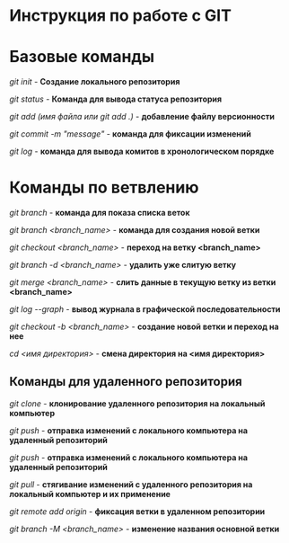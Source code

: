 # Инструкция по работе с GIT


# Базовые команды

*git init* - **Создание локального репозитория**

*git status* - **Команда для вывода статуса репозитория**

*git add (имя файла или git add .)* - **добавление файлу версионности**

*git commit -m "message"* - **команда для фиксации изменений**

*git log* - **команда для вывода комитов в хронологическом порядке**

# Команды по ветвлению

*git branch* - **команда для показа списка веток**

*git branch <branch_name>* - **команда для создания новой ветки**

*git checkout <branch_name>* - **переход на ветку <branch_name>**

*git branch -d <branch_name>* - **удалить уже слитую ветку**

*git merge <branch_name>* - **слить данные в текущую ветку из ветки <branch_name>**

*git log --graph* - **вывод журнала в графической последовательности**

*git checkout -b <branch_name>* - **создание новой ветки и переход на нее**

*cd <имя директория>* - **смена директория на <имя директория>**


## Команды для удаленного репозитория

*git clone* - **клонирование удаленного репозитория на локальный компьютер**

*git push* - **отправка изменений с локального компьютера на удаленный репозиторий**

*git push* - **отправка изменений с локального компьютера на удаленный репозиторий**

*git pull* - **стягивание изменений с удаленного репозитория на локальный компьютер и их применение**

*git remote add origin* - **фиксация ветки в удаленном репозитории**

*git branch -M <branch_name>* - **изменение названия основной ветки**